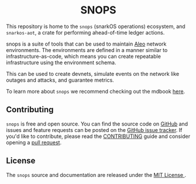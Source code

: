 <!-- TODO snops image <p align="center">
  <a href="https://monadic.us/">
    <img width="90%" alt="snops" src="">
  </a>
</p> -->

<h1 align="center">
  SNOPS
</h1>

This repository is home to the `snops` (snarkOS operations) ecosystem, and
`snarkos-aot`, a crate for performing ahead-of-time ledger actions.

snops is a suite of tools that can be used to maintain [Aleo](https://aleo.org/)
network environments. The environments are defined in a manner similar to
infrastructure-as-code, which means you can create repeatable infrastructure
using the environment schema.

This can be used to create devnets, simulate events on the network like outages
and attacks, and guarantee metrics.

To learn more about `snops` we recommend checking out the mdbook [here](https://monadicus.github.io/snarkops/).

## Contributing

`snops` is free and open source. You can find the source code on
[GitHub](https://github.com/monadicus/snarkops) and issues and feature requests can be posted on
the [GitHub issue tracker](https://github.com/monadicus/snarkops/issues). If you'd like to contribute, please read
the [CONTRIBUTING](https://github.com/monadicus/snarkops/blob/main/CONTRIBUTING.md) guide and consider opening
a [pull request](https://github.com/monadicus/snarkops/pulls).

## License

The `snops` source and documentation are released under
the [MIT License
](https://github.com/monadicus/snarkops/blob/main/LICENSE).
